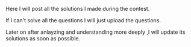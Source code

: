 Here I will post all the solutions I made during the contest.

If I can't solve all the questions I will just upload the questions.

Later on after anlayzing and understanding more deeply ,I will update its solutions as soon as possible.
